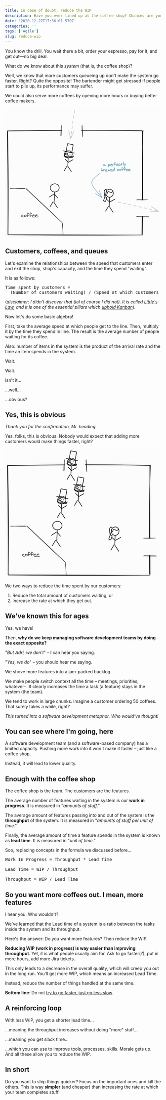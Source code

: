 ```yaml
---
title: In case of doubt, reduce the WIP
description: Have you ever lined up at the coffee shop? Chances are you have.
date: '2020-12-27T17:36:01.570Z'
categories: ''
tags: ['Agile']
slug: reduce-wip
---
```


You know the drill. You wait there a bit, order your espresso, pay for it, and get out—no big deal.

What do we know about this *system* (that is, the coffee shop)?

Well, we know that more customers queueing up don't make the system go faster. Right? Quite the opposite! The bartender might get stressed if people start to pile up, its performance may suffer.

We could also serve more coffees by opening more hours or buying better coffee makers.

![A coffee shop (our system) with our friendly customers](./pic1.png)


## Customers, coffees, and queues

Let's examine the relationships between the speed that customers enter and exit the shop, shop's capacity, and the time they spend "waiting".

It is as follows:

<pre class="language-html" style="width:100%;margin-left:0">
Time spent by customers =
  (Number of customers waiting) / (Speed at which customers get out)
</pre>

(*disclaimer: I didn't discover that (lol of course I did not). It is called [Little's Law](https://en.wikipedia.org/wiki/Little%27s_law), and it is one of the essential pillars which [uphold Kanban](https://itsadeliverything.com/littles-law-the-basis-of-lean-and-kanban)*).

Now let's do some basic algebra!

First, take the average speed at which people get to the line. Then, multiply it by the time they spend in line. The result is the average number of people waiting for its coffee.

Also: number of items in the system is the product of the arrival rate and the time an item spends in the system.

Wait.

Wait.

Isn't it…

…well…

…obvious?


## Yes, this is obvious

*Thank you for the confirmation, Mr. heading.*

Yes, folks, this is obvious. Nobody would expect that adding more customers would make things faster, right?


![Increasing the input of the system won't make it faster!](./pic2.png)


We two ways to reduce the time spent by our customers:

1. Reduce the total amount of customers waiting, or
2. Increase the rate at which they get out.


## We've known this for ages

Yes, we have!

Then, **why do we keep managing software development teams by doing the exact opposite?**

"*But Adri, we don't*" – I can hear you saying.

"*Yes, we do*" – you should hear me saying.

We shove more features into a jam-packed backlog.

We make people switch context all the time – meetings, priorities, whatever–. It clearly increases the time a task (a feature) stays in the system (the team).

We tend to work in large chunks. Imagine a customer ordering 50 coffees. That surely takes a while, right?

*This turned into a software development metaphor. Who would've thought!*

## You can see where I'm going, here

A software development team (and a software-based company) has a limited capacity. Pushing more work into it won't make it faster – just like a coffee shop.

Instead, it will lead to lower quality.

## Enough with the coffee shop

The coffee shop is the team. The customers are the features.

The average number of features waiting in the system is our **work in progress**. It is measured in "*amounts of stuff*."

The average amount of features passing into and out of the system is the **throughput** of the system. It is measured in "*amounts of stuff per unit of time*."

Finally, the average amount of time a feature spends in the system is known as **lead time**. It is measured in "*unit of time*."

Soo, replacing concepts in the formula we discussed before…

<pre class="language-html" style="width:100%;margin-left:0">
Work In Progress = Throughput * Lead Time

Lead Time = WIP / Throughput

Throughput = WIP / Lead Time
</pre>

<p />


## So you want more coffees out. I mean, more features

I hear you. Who wouldn't?

We've learned that the Lead time of a system is a ratio between the tasks inside the system and its throughput.

Here's the answer: Do you want more features? Then reduce the WIP.

**Reducing WIP (work in progress) is way easier than improving throughput**. Yet, it is what people usually aim for. Ask to go faster(?), put in more hours, add more Jira tickets.

This only leads to a decrease in the overall quality, which will creep you out in the long run. You'll get more WIP, which means an increased Lead Time.

Instead, reduce the number of things handled at the same time.

**Bottom line**: Do not [try to go faster, just go less slow](https://afontcu.dev/slow/).


## A reinforcing loop

With less WIP, you get a shorter lead time…

…meaning the throughput increases without doing "more" stuff…

…meaning you get slack time…

…which you can use to improve tools, processes, skills. Morale gets up. And all these allow you to reduce the WIP.


## In short

Do you want to ship things quicker? Focus on the important ones and kill the others. This is way **simpler** (and cheaper) than increasing the rate at which your team completes stuff.